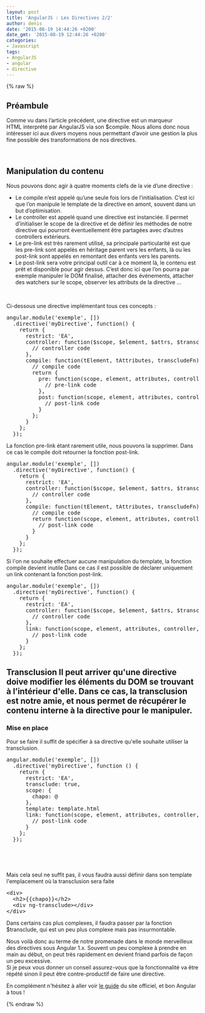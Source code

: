 ```yaml
---
layout: post
title: 'AngularJS : Les Directives 2/2'
author: denis
date: '2015-08-19 14:44:26 +0200'
date_gmt: '2015-08-19 12:44:26 +0200'
categories:
- Javascript
tags:
- AngularJS
- angular
- directive
---
```

{% raw %}
## Préambule
Comme vu dans l’article précédent, une directive est un marqueur HTML interprété par AngularJS via son $compile. Nous allons donc nous intéresser ici aux divers moyens nous permettant d’avoir une gestion la plus fine possible des transformations de nos directives.

&nbsp;

## Manipulation du contenu
Nous pouvons donc agir à quatre moments clefs de la vie d’une directive :

<ul>
<li>Le compile n’est appelé qu’une seule fois lors de l’initialisation. C’est ici que l’on manipule le template de la directive en amont, souvent dans un but d’optimisation.</li>
<li>Le controller est appelé quand une directive est instanciée. Il permet d’initialiser le scope de la directive et de définir les méthodes de notre directive qui pourront éventuellement être partagées avec d’autres controllers extérieurs.</li>
<li>Le pre-link est très rarement utilisé, sa principale particularité est que les pre-link sont appelés en héritage parent vers les enfants, là ou les post-link sont appelés en remontant des enfants vers les parents.</li>
<li>Le post-link sera votre principal outil car à ce moment là, le contenu est prêt et disponible pour agir dessus. C’est donc ici que l’on pourra par exemple manipuler le DOM finalisé, attacher des événements, attacher des watchers sur le scope, observer les attributs de la directive ...</li>
</ul>
&nbsp;

Ci-dessous une directive implémentant tous ces concepts :

<pre class="lang:js decode:true">angular.module('exemple', [])
  .directive('myDirective', function() {
    return {
      restrict: 'EA',
      controller: function($scope, $element, $attrs, $transclude) {
        // controller code
      },
      compile: function(tElement, tAttributes, transcludeFn) {
        // compile code
        return {
          pre: function(scope, element, attributes, controller, transcludeFn) {
            // pre-link code
          },
          post: function(scope, element, attributes, controller,transcludeFn) {
            // post-link code
          }
        };
      }
    };  
  });</pre>
La fonction pre-link étant rarement utile, nous pouvons la supprimer. Dans ce cas le compile doit retourner la fonction post-link.

<pre class="lang:js decode:true">angular.module('exemple', [])
  .directive('myDirective', function() {
    return {
      restrict: 'EA',
      controller: function($scope, $element, $attrs, $transclude) {
        // controller code
      },
      compile: function(tElement, tAttributes, transcludeFn) {
        // compile code
        return function(scope, element, attributes, controller,transcludeFn) {
          // post-link code
        }
      }
    };  
  });
</pre>
Si l'on ne souhaite effectuer aucune manipulation du template, la fonction compile devient inutile Dans ce cas il est possible de déclarer uniquement un link contenant la fonction post-link.

<pre class="lang:js decode:true">angular.module('exemple', [])
  .directive('myDirective', function() {
    return {
      restrict: 'EA',
      controller: function($scope, $element, $attrs, $transclude) {
        // controller code
      },
      link: function(scope, element, attributes, controller,transcludeFn) {
        // post-link code
      }
    };  
  });</pre>
<h2 class="lang:js decode:true ">
<h2 class="lang:js decode:true ">Transclusion
Il peut arriver qu'une directive doive modifier les éléments du DOM se trouvant à l’intérieur d'elle. Dans ce cas, la transclusion est notre amie, et nous permet de récupérer le contenu interne à la directive pour le manipuler.

### Mise en place
Pour se faire il suffit de spécifier à sa directive qu'elle souhaite utiliser la transclusion.

<pre class="lang:js decode:true">angular.module('exemple', [])
  .directive('myDirective', function () {
    return {
      restrict: 'EA',
      transclude: true,
      scope: {
        chapo: @
      },
      template: template.html
      link: function(scope, element, attributes, controller,transcludeFn) {
        // post-link code
      }
    };  
  });</pre>
&nbsp;

&nbsp;

Mais cela seul ne suffit pas, il vous faudra aussi définir dans son template l'emplacement où la transclusion sera faite

<pre class="lang:xhtml decode:true">&lt;div&gt;
  &lt;h2&gt;{{chapo}}&lt;/h2&gt;
  &lt;div ng-transclude&gt;&lt;/div&gt;
&lt;/div&gt;</pre>
Dans certains cas plus complexes, il faudra passer par la fonction $transclude, qui est un peu plus complexe mais pas insurmontable.

Nous voilà donc au terme de notre promenade dans le monde merveilleux des directives sous Angular 1.x. Souvent un peu complexe à prendre en main au début, on peut très rapidement en devient friand parfois de façon un peu excessive.<br />
Si je peux vous donner un conseil assurez-vous que la fonctionnalité va être répété sinon il peut être contre-productif de faire une directive.

En complément n'hésitez à aller voir <a href="https://docs.angularjs.org/guide/directive">le guide</a> du site officiel, et bon Angular à tous !

{% endraw %}
